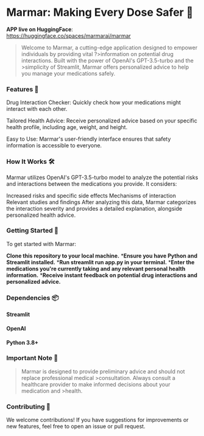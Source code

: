 # Marmar: Making Every Dose Safer 🌟

**APP live on HuggingFace**: https://huggingface.co/spaces/marmarai/marmar

>Welcome to Marmar, a cutting-edge application designed to empower individuals by providing vital ?>information on potential drug interactions. Built with the power of OpenAI's GPT-3.5-turbo and the >simplicity of Streamlit, Marmar offers personalized advice to help you manage your medications safely.

### Features 🚀

Drug Interaction Checker: Quickly check how your medications might interact with each other.

Tailored Health Advice: Receive personalized advice based on your specific health profile, including age, weight, and height.

Easy to Use: Marmar's user-friendly interface ensures that safety information is accessible to everyone.

### How It Works 🛠️

Marmar utilizes OpenAI's GPT-3.5-turbo model to analyze the potential risks and interactions between the medications you provide. It considers:

Increased risks and specific side effects
Mechanisms of interaction
Relevant studies and findings
After analyzing this data, Marmar categorizes the interaction severity and provides a detailed explanation, alongside personalized health advice.

### Getting Started 🌱
To get started with Marmar:

**Clone this repository to your local machine.**
***Ensure you have Python and Streamlit installed.**
***Run streamlit run app.py in your terminal.**
***Enter the medications you're currently taking and any relevant personal health information.**
***Receive instant feedback on potential drug interactions and personalized advice.**

### Dependencies 📦

#### Streamlit
#### OpenAI
#### Python 3.8+


### Important Note 📝

>Marmar is designed to provide preliminary advice and should not replace professional medical >consultation. Always consult a healthcare provider to make informed decisions about your medication and >health.

### Contributing 🤝

We welcome contributions! If you have suggestions for improvements or new features, feel free to open an issue or pull request.
